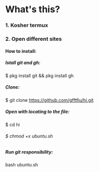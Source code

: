 # What's this?
### 1. Kosher termux
### 2. Open different sites
#### How to install:
##### Istall git and gh:
$ pkg install git && pkg install gh
##### Clone:
$ git clone https://github.com/gfftfiu/hi.git
##### Open with locating to the file:
$ cd hi
###### $ chmod +x ubuntu.sh
##### Run git responsibility:
bash ubuntu.sh
